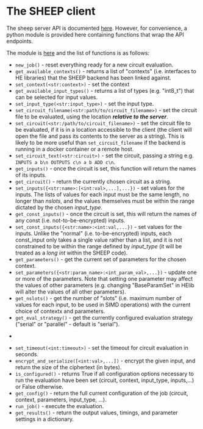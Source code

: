 # The SHEEP client

The sheep server API is documented [here](https://github.com/alan-turing-institute/SHEEP/blob/master/backend/API.md).  However, for convenience, a python module
is provided here containing functions that wrap the API endpoints.

The module is [here](https://github.com/alan-turing-institute/SHEEP/blob/master/frontend/pysheep/sheep_client.py) and the list of functions is as follows:

* ```new_job()``` - reset everything ready for a new circuit evaluation.
* ```get_available_contexts()``` - returns a list of "contexts" (i.e. interfaces to HE libraries) that the SHEEP backend has been linked against.
* ```set_context(<str:context>)``` - set the context
* ```get_available_input_types()``` - returns a list of types (e.g. "int8_t") that can be selected for input values.
* ```set_input_type(<str:input_type>)``` - set the input type.
* ```set_circuit_filename(<str:path/to/circuit_filename>)``` - set the circuit file to be evaluated, using the location ***relative to the server***.
* ```set_circuit(<str:/path/to/circuit_filename>)``` - set the circuit file to be evaluated, if it is in a location accessible to the client (the client will open the file and pass its contents to the server as a string).  This is likely to be more useful than ```set_circuit_filename``` if the backend is running in a docker container or a remote host.
*  ```set_circuit_text(<str:circuit>)``` - set the circuit, passing a string e.g. ```INPUTS a b\n OUTPUTS c\n a b ADD c\n```.
* ```get_inputs()``` - once the circuit is set, this function will return the names of its inputs.
* ```get_circuit()``` - return the currently chosen circuit as a string.
* ```set_inputs({<str:name>:[<int:val>,...],...})``` - set values for the inputs.  The lists of values for each input must be the same length, no longer than *nslots*, and the values themselves must be within the range dictated by the chosen *input_type*.
* ```get_const_inputs()``` - once the circuit is set, this will return the names of any const (i.e. not-to-be-encrypted) inputs.
* ```set_const_inputs({<str:name>:<int:val,...})``` - set values for the inputs.  Unlike the "normal" (i.e. to-be-encrypted) inputs, each const_input only takes a single value rather than a list, and it is not constrained to be within the range defined by *input_type* (it will be treated as a *long int* within the SHEEP code).
* ```get_parameters()``` - get the current set of parameters for the chosen context.
* ```set_parameters({<str:param_name>:<int_param_val>,...})``` - update one or more of the parameters.  Note that setting one parameter may affect the values of other parameters (e.g. changing "BaseParamSet" in HElib will alter the values of all other parameters).
* ```get_nslots()``` - get the number of "slots" (i.e. maximum number of values for each input, to be used in SIMD operations) with the current choice of contextx and parameters.
* ```get_eval_strategy()``` - get the currently configured evaluation strategy ("serial" or "parallel" - default is "serial").
* ```set_eval_strategy(<str:strategy>) - set the evaluation strategy to either "serial" or "parallel".
* ```set_timeout(<int:timeout>)``` - set the timeout for circuit evaluation in seconds.
* ```encrypt_and_serialize([<int:val>,...])``` - encrypt the given input, and return the size of the ciphertext (in bytes).
* ```is_configured()``` - returns True if all configuration options necessary to run the evaluation have been set (circuit, context, input_type, inputs,...) or False otherwise.
* ```get_config()``` - return the full current configuration of the job (circuit, context, parameters, input_type, ...).
* ```run_job()``` - execute the evaluation.
* ```get_results()``` - return the output values, timings, and parameter settings in a dictionary.
